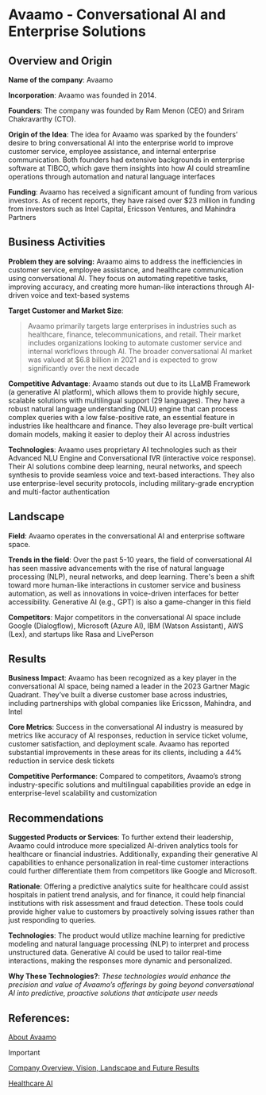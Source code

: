 # **Avaamo - Conversational AI and Enterprise Solutions**

## **Overview and Origin**
**Name of the company**: Avaamo 

**Incorporation**: Avaamo was founded in 2014.

**Founders**: The company was founded by Ram Menon (CEO) and Sriram Chakravarthy (CTO).

**Origin of the Idea**: The idea for Avaamo was sparked by the founders’ desire to bring conversational AI into the enterprise world to improve customer service, employee assistance, and internal enterprise communication. Both founders had extensive backgrounds in enterprise software at TIBCO, which gave them insights into how AI could streamline operations through automation and natural language interfaces​


**Funding**: Avaamo has received a significant amount of funding from various investors. As of recent reports, they have raised over $23 million in funding from investors such as Intel Capital, Ericsson Ventures, and Mahindra Partners​

## **Business Activities**

**Problem they are solving:** Avaamo aims to address the inefficiencies in customer service, employee assistance, and healthcare communication using conversational AI. They focus on automating repetitive tasks, improving accuracy, and creating more human-like interactions through AI-driven voice and text-based systems​

**Target Customer and Market Size**: 

> Avaamo primarily targets large enterprises in industries such as healthcare, finance, telecommunications, and retail. Their market includes organizations looking to automate customer service and internal workflows through AI. The broader conversational AI market was valued at $6.8 billion in 2021 and is expected to grow significantly over the next decade​

**Competitive Advantage**: Avaamo stands out due to its LLaMB Framework (a generative AI platform), which allows them to provide highly secure, scalable solutions with multilingual support (29 languages). They have a robust natural language understanding (NLU) engine that can process complex queries with a low false-positive rate, an essential feature in industries like healthcare and finance. They also leverage pre-built vertical domain models, making it easier to deploy their AI across industries​

**Technologies**: Avaamo uses proprietary AI technologies such as their Advanced NLU Engine and Conversational IVR (interactive voice response). Their AI solutions combine deep learning, neural networks, and speech synthesis to provide seamless voice and text-based interactions. They also use enterprise-level security protocols, including military-grade encryption and multi-factor authentication​

## **Landscape**

**Field**: Avaamo operates in the conversational AI and enterprise software space.

**Trends in the field**: Over the past 5-10 years, the field of conversational AI has seen massive advancements with the rise of natural language processing (NLP), neural networks, and deep learning. There's been a shift toward more human-like interactions in customer service and business automation, as well as innovations in voice-driven interfaces for better accessibility. Generative AI (e.g., GPT) is also a game-changer in this field​

**Competitors**: Major competitors in the conversational AI space include Google (Dialogflow), Microsoft (Azure AI), IBM (Watson Assistant), AWS (Lex), and startups like Rasa and LivePerson​

## **Results**

**Business Impact**: Avaamo has been recognized as a key player in the conversational AI space, being named a leader in the 2023 Gartner Magic Quadrant. They’ve built a diverse customer base across industries, including partnerships with global companies like Ericsson, Mahindra, and Intel​

**Core Metrics**: Success in the conversational AI industry is measured by metrics like accuracy of AI responses, reduction in service ticket volume, customer satisfaction, and deployment scale. Avaamo has reported substantial improvements in these areas for its clients, including a 44% reduction in service desk tickets​

**Competitive Performance**: Compared to competitors, Avaamo’s strong industry-specific solutions and multilingual capabilities provide an edge in enterprise-level scalability and customization​

## **Recommendations**

  **Suggested Products or Services**: To further extend their leadership, Avaamo could introduce more specialized AI-driven analytics tools for healthcare or financial industries. Additionally, expanding their generative AI capabilities to enhance personalization in real-time customer interactions could further differentiate them 
                                      from competitors like Google and Microsoft.

  **Rationale**: Offering a predictive analytics suite for healthcare could assist hospitals in patient trend analysis, and for finance, it could help financial institutions with risk assessment and fraud detection. These tools could provide higher value to customers by proactively solving issues rather than just responding to 
                 queries.

  **Technologies**: The product would utilize machine learning for predictive modeling and natural language processing (NLP) to interpret and process unstructured data. Generative AI could be used to tailor real-time interactions, making the responses more dynamic and personalized.

**Why These Technologies?**: _These technologies would enhance the precision and value of Avaamo’s offerings by going beyond conversational AI into predictive, proactive solutions that anticipate user needs_

## References: 

[About Avaamo](https://avaamo.ai/about_avaamo/)

> [!IMPORTANT]
> [Company Overview, Vision, Landscape and Future Results](https://avaamo.ai/wp-content/uploads/2020/01/Avaamo-Overview-2019-10page-4.pdf)

[Healthcare AI](https://avaamo.ai/healthcare-overview/)


